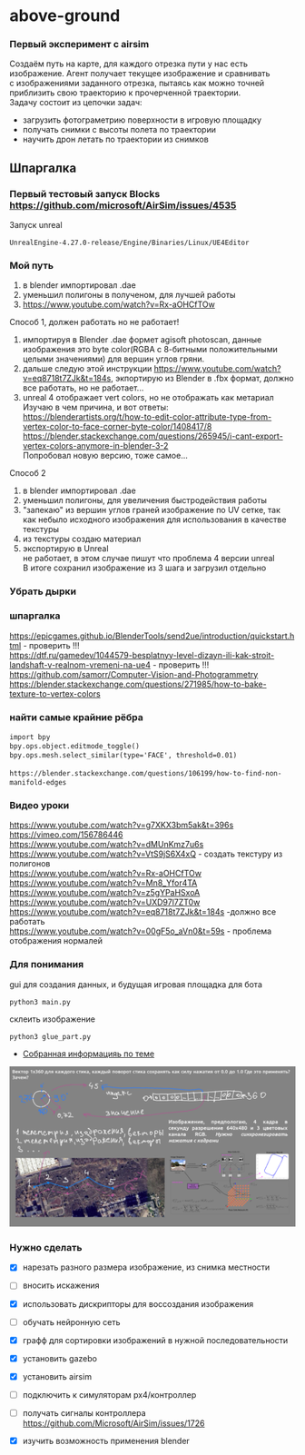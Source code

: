 # above-ground

### Первый эксперимент с airsim
Создаём путь на карте, для каждого отрезка пути у нас есть изображение. Агент получает текущее изображение и сравнивать   
с изображениями заданного отрезка, пытаясь как можно точней приблизить свою траекторию к прочерченной траектории.   
Задачу состоит из цепочки задач:   
- загрузить фотограметрию поверхности в игровую площадку   
- получать снимки с высоты полета по траектории   
- научить дрон летать по траектории из снимков   

## Шпаргалка
### Первый тестовый запуск Blocks https://github.com/microsoft/AirSim/issues/4535
Запуск unreal   
```
UnrealEngine-4.27.0-release/Engine/Binaries/Linux/UE4Editor
```
### Мой путь
1. в blender импортировал .dae   
2. уменьшил полигоны в полученом, для лучшей работы   
3. https://www.youtube.com/watch?v=Rx-aOHCfTOw   

Способ 1, должен работать но не работает!
1. импортируя в Blender .dae формет agisoft photoscan, данные изображения это byte color(RGBA с 8-битными положительными целыми значениями) для вершин углов гряни.   
2. дальше следую этой инструкции https://www.youtube.com/watch?v=eq8718t7ZJk&t=184s, экпортирую из Blender в .fbx формат, должно все работать,
но не работает...   
3. unreal 4 отображает vert colors, но не отображать как метариал    
Изучаю в чем причина, и вот ответы:   
https://blenderartists.org/t/how-to-edit-color-attribute-type-from-vertex-color-to-face-corner-byte-color/1408417/8   
https://blender.stackexchange.com/questions/265945/i-cant-export-vertex-colors-anymore-in-blender-3-2   
Попробовал новую версию, тоже самое...   

Способ 2   
1. в blender импортировал .dae   
2. уменьшил полигоны, для увеличения быстродействия работы   
3. "запекаю" из вершин углов граней изображение по UV сетке, так как небыло исходного изображения для использования в качестве текстуры   
4. из текстуры создаю материал   
5. экспортирую в Unreal   
не работает, в этом случае пишут что проблема 4 версии unreal   
В итоге сохранил изображение из 3 шага и загрузил отдельно   


### Убрать дырки





### шпаргалка
https://epicgames.github.io/BlenderTools/send2ue/introduction/quickstart.html - проверить !!!   
https://dtf.ru/gamedev/1044579-besplatnyy-level-dizayn-ili-kak-stroit-landshaft-v-realnom-vremeni-na-ue4 - проверить !!!   
https://github.com/samorr/Computer-Vision-and-Photogrammetry   
https://blender.stackexchange.com/questions/271985/how-to-bake-texture-to-vertex-colors   

### найти самые крайние рёбра
```
import bpy
bpy.ops.object.editmode_toggle()
bpy.ops.mesh.select_similar(type='FACE', threshold=0.01)

https://blender.stackexchange.com/questions/106199/how-to-find-non-manifold-edges

```

### Видео уроки   
https://www.youtube.com/watch?v=g7XKX3bm5ak&t=396s   
https://vimeo.com/156786446   
https://www.youtube.com/watch?v=dMUnKmz7u6s   
https://www.youtube.com/watch?v=VtS9jS6X4xQ - создать текстуру из полигонов   
https://www.youtube.com/watch?v=Rx-aOHCfTOw   
https://www.youtube.com/watch?v=Mn8_Yfor4TA   
https://www.youtube.com/watch?v=z5gYPaHSxoA   
https://www.youtube.com/watch?v=UXD97l7ZT0w   
https://www.youtube.com/watch?v=eq8718t7ZJk&t=184s -должно все работать   
https://www.youtube.com/watch?v=00gF5o_aVn0&t=59s - проблема отображения нормалей   

### Для понимания
gui для создания данных, и будущая игровая площадка для бота   
```
python3 main.py
```

склеить изображение   
```
python3 glue_part.py
```
+ [Собранная информацияь по теме](https://github.com/naturalkind/above-ground/blob/main/info/info.md)

![Иллюстрация к проекту](https://github.com/naturalkind/above-ground/blob/main/media-info/%D0%A1%D0%BB%D0%B0%D0%B9%D0%B4%201.png)

### Нужно сделать
- [x] нарезать разного размера изображение, из снимка местности   
- [ ] вносить искажения   
- [x] использовать дискрипторы для воссоздания изображения   
- [ ] обучать нейронную сеть   
- [x] графф для сортировки изображений в нужной последовательности   
- [x] установить gazebo   
- [x] установить airsim   
- [ ] подключить к симуляторам px4/контроллер   
- [ ] получать сигналы контроллера https://github.com/Microsoft/AirSim/issues/1726   
- [x] изучить возможность применения blender   


